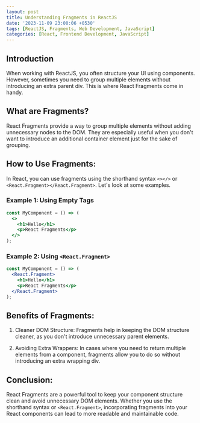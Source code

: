 ```yaml
---
layout: post
title: Understanding Fragments in ReactJS
date: '2023-11-09 23:00:06 +0530'
tags: [ReactJS, Fragments, Web Development, JavaScript]
categories: [React, Frontend Development, JavaScript]
---
```


## Introduction

When working with ReactJS, you often structure your UI using components. However, sometimes you need to group multiple elements without introducing an extra parent div. This is where React Fragments come in handy.

## What are Fragments?
React Fragments provide a way to group multiple elements without adding unnecessary nodes to the DOM. They are especially useful when you don't want to introduce an additional container element just for the sake of grouping.

## How to Use Fragments:
In React, you can use fragments using the shorthand syntax `<></>` or `<React.Fragment></React.Fragment>`. Let's look at some examples.

### Example 1: Using Empty Tags
```jsx
const MyComponent = () => (
  <>
    <h1>Hello</h1>
    <p>React Fragments</p>
  </>
);
```

### Example 2: Using `<React.Fragment>`
```jsx
const MyComponent = () => (
  <React.Fragment>
    <h1>Hello</h1>
    <p>React Fragments</p>
  </React.Fragment>
);
```

## Benefits of Fragments:
1. Cleaner DOM Structure: Fragments help in keeping the DOM structure cleaner, as you don't introduce unnecessary parent elements.

2. Avoiding Extra Wrappers: In cases where you need to return multiple elements from a component, fragments allow you to do so without introducing an extra wrapping div.

## Conclusion:
React Fragments are a powerful tool to keep your component structure clean and avoid unnecessary DOM elements. Whether you use the shorthand syntax or `<React.Fragment>`, incorporating fragments into your React components can lead to more readable and maintainable code.